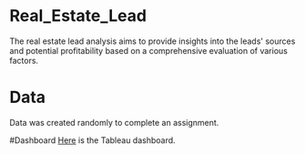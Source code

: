 # Real_Estate_Lead

The real estate lead analysis aims to provide insights into the leads' sources and potential profitability based on a comprehensive evaluation of various factors.

# Data
Data was created randomly to complete an assignment.

#Dashboard
[Here](https://public.tableau.com/app/profile/md.tareq/viz/XYZLeadDashbord/XYZLeadDashboard) is the Tableau dashboard.
